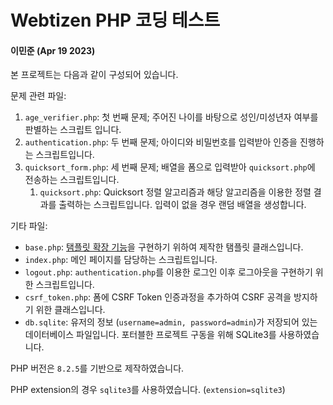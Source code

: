 # Webtizen PHP 코딩 테스트
#### 이민준 (Apr 19 2023)

본 프로젝트는 다음과 같이 구성되어 있습니다. 

문제 관련 파일:
1. `age_verifier.php`: 첫 번째 문제; 주어진 나이를 바탕으로 성인/미성년자 여부를 판별하는 스크립트 입니다. 
2. `authentication.php`: 두 번째 문제; 아이디와 비밀번호를 입력받아 인증을 진행하는 스크립트입니다. 
3. `quicksort_form.php`: 세 번째 문제; 배열을 폼으로 입력받아 `quicksort.php`에 전송하는 스크립트입니다. 
    1. `quicksort.php`: Quicksort 정렬 알고리즘과 해당 알고리즘을 이용한 정렬 결과를 출력하는 스크립트입니다. 입력이 없을 경우 랜덤 배열을 생성합니다. 

기타 파일:
- `base.php`: [탬플릿 확장 기능](https://docs.djangoproject.com/en/4.2/ref/templates/language/#template-inheritance)을 구현하기 위하여 제작한 탬플릿 클래스입니다. 
- `index.php`: 메인 페이지를 담당하는 스크립트입니다. 
- `logout.php`: `authentication.php`를 이용한 로그인 이후 로그아웃을 구현하기 위한 스크립트입니다. 
- `csrf_token.php`: 폼에 CSRF Token 인증과정을 추가하여 CSRF 공격을 방지하기 위한 클래스입니다.
- `db.sqlite`: 유저의 정보 (`username=admin, password=admin`)가 저장되어 있는 데이터베이스 파일입니다. 포터블한 프로젝트 구동을 위해 SQLite3를 사용하였습니다. 

PHP 버전은 `8.2.5`를 기반으로 제작하였습니다. 

PHP extension의 경우 `sqlite3`를 사용하였습니다. (`extension=sqlite3`)
